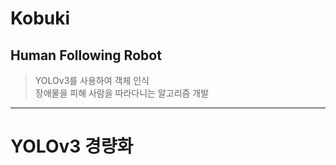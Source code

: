 # Kobuki

## Human Following Robot
>YOLOv3를 사용하여 객체 인식  
>장애물을 피해 사람을 따라다니는 알고리즘 개발
----------------------
# YOLOv3 경량화
